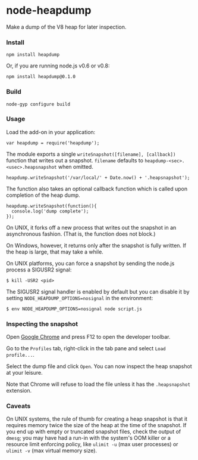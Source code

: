 node-heapdump
===

Make a dump of the V8 heap for later inspection.

### Install

    npm install heapdump

Or, if you are running node.js v0.6 or v0.8:

    npm install heapdump@0.1.0

### Build

    node-gyp configure build

### Usage

Load the add-on in your application:

    var heapdump = require('heapdump');

The module exports a single `writeSnapshot([filename], [callback])` function
that writes out a snapshot.  `filename` defaults to
`heapdump-<sec>.<usec>.heapsnapshot` when omitted.

    heapdump.writeSnapshot('/var/local/' + Date.now() + '.heapsnapshot');

The function also takes an optional callback function which is called upon
completion of the heap dump.

    heapdump.writeSnapshot(function(){
      console.log('dump complete');
    });

On UNIX, it forks off a new process that writes out the snapshot in an
asynchronous fashion.  (That is, the function does not block.)

On Windows, however, it returns only after the snapshot is fully written.
If the heap is large, that may take a while.

On UNIX platforms, you can force a snapshot by sending the node.js process
a SIGUSR2 signal:

    $ kill -USR2 <pid>

The SIGUSR2 signal handler is enabled by default but you can disable it
by setting `NODE_HEAPDUMP_OPTIONS=nosignal` in the environment:

    $ env NODE_HEAPDUMP_OPTIONS=nosignal node script.js

### Inspecting the snapshot

Open [Google Chrome](https://www.google.com/intl/en/chrome/browser/) and
press F12 to open the developer toolbar.

Go to the `Profiles` tab, right-click in the tab pane and select
`Load profile...`.

Select the dump file and click `Open`.  You can now inspect the heap snapshot
at your leisure.

Note that Chrome will refuse to load the file unless it has the `.heapsnapshot`
extension.

### Caveats

On UNIX systems, the rule of thumb for creating a heap snapshot is that it
requires memory twice the size of the heap at the time of the snapshot.
If you end up with empty or truncated snapshot files, check the output of
`dmesg`; you may have had a run-in with the system's OOM killer or a resource
limit enforcing policy, like `ulimit -u` (max user processes) or `ulimit -v`
(max virtual memory size).
